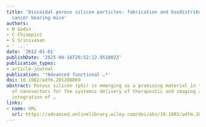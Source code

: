 ```yaml
---
title: 'Discoidal porous silicon particles: fabrication and biodistribution in breast
  cancer bearing mice'
authors:
- B Godin
- C Chiappini
- S Srinivasan
- ' ...'
date: '2012-01-01'
publishDate: '2025-04-16T20:52:12.951802Z'
publication_types:
- article-journal
publication: '*Advanced functional …*'
doi: 10.1002/adfm.201200869
abstract: Porous silicon (pSi) is emerging as a promising material in the development
  of nanovectors for the systemic delivery of therapeutic and imaging agents. The
  integration of …
links:
- name: URL
  url: https://advanced.onlinelibrary.wiley.com/doi/abs/10.1002/adfm.201200869
---
```

